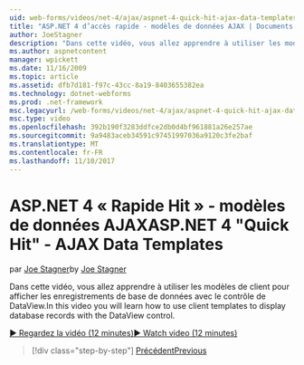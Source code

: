 ```yaml
---
uid: web-forms/videos/net-4/ajax/aspnet-4-quick-hit-ajax-data-templates
title: "ASP.NET 4 d’accès rapide - modèles de données AJAX | Documents Microsoft"
author: JoeStagner
description: "Dans cette vidéo, vous allez apprendre à utiliser les modèles de client pour afficher les enregistrements de base de données avec le contrôle de DataView."
ms.author: aspnetcontent
manager: wpickett
ms.date: 11/16/2009
ms.topic: article
ms.assetid: dfb7d181-f97c-43cc-8a19-8403655382ea
ms.technology: dotnet-webforms
ms.prod: .net-framework
msc.legacyurl: /web-forms/videos/net-4/ajax/aspnet-4-quick-hit-ajax-data-templates
msc.type: video
ms.openlocfilehash: 392b190f3283ddfce2db0d4bf961881a26e257ae
ms.sourcegitcommit: 9a9483aceb34591c97451997036a9120c3fe2baf
ms.translationtype: MT
ms.contentlocale: fr-FR
ms.lasthandoff: 11/10/2017
---
```

<a name="aspnet-4-quick-hit---ajax-data-templates"></a><span data-ttu-id="ace4e-103">ASP.NET 4 « Rapide Hit » - modèles de données AJAX</span><span class="sxs-lookup"><span data-stu-id="ace4e-103">ASP.NET 4 "Quick Hit" - AJAX Data Templates</span></span>
====================
<span data-ttu-id="ace4e-104">par [Joe Stagner](https://github.com/JoeStagner)</span><span class="sxs-lookup"><span data-stu-id="ace4e-104">by [Joe Stagner](https://github.com/JoeStagner)</span></span>

<span data-ttu-id="ace4e-105">Dans cette vidéo, vous allez apprendre à utiliser les modèles de client pour afficher les enregistrements de base de données avec le contrôle de DataView.</span><span class="sxs-lookup"><span data-stu-id="ace4e-105">In this video you will learn how to use client templates to display database records with the DataView control.</span></span> 

[<span data-ttu-id="ace4e-106">&#9654; Regardez la vidéo (12 minutes)</span><span class="sxs-lookup"><span data-stu-id="ace4e-106">&#9654; Watch video (12 minutes)</span></span>](https://channel9.msdn.com/Blogs/ASP-NET-Site-Videos/aspnet-4-quick-hit-ajax-data-templates)

>[!div class="step-by-step"]
[<span data-ttu-id="ace4e-107">Précédent</span><span class="sxs-lookup"><span data-stu-id="ace4e-107">Previous</span></span>](aspnet-4-quick-hit-jquery-syntax-for-microsoft-ajax.md)
